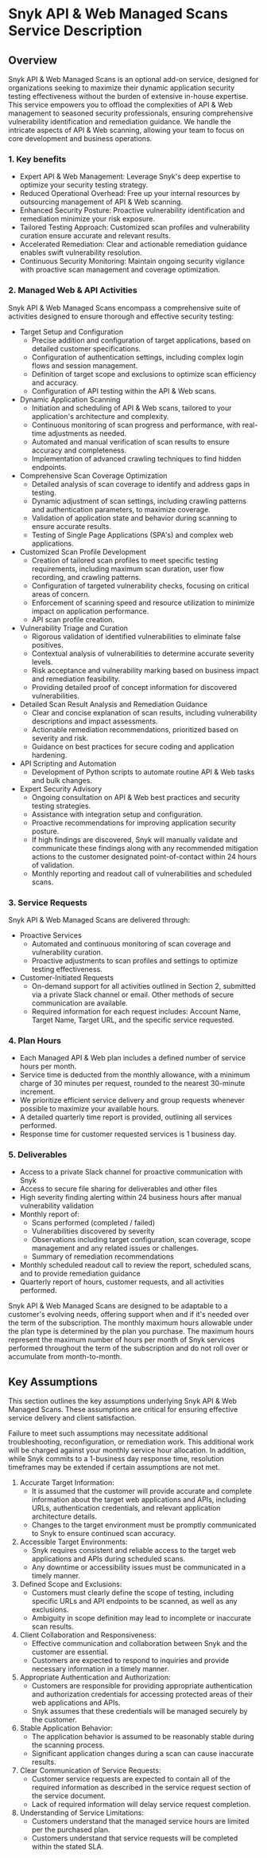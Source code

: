 # Snyk API & Web Managed Scans Service Description

## Overview

Snyk API & Web Managed Scans is an optional add-on service, designed for organizations seeking to maximize their dynamic application security testing effectiveness without the burden of extensive in-house expertise. This service empowers you to offload the complexities of API & Web management to seasoned security professionals, ensuring comprehensive vulnerability identification and remediation guidance. We handle the intricate aspects of API & Web scanning, allowing your team to focus on core development and business operations.

### 1. Key benefits

* Expert API & Web Management: Leverage Snyk's deep expertise to optimize your security testing strategy.
* Reduced Operational Overhead: Free up your internal resources by outsourcing management of API & Web scanning.
* Enhanced Security Posture: Proactive vulnerability identification and remediation minimize your risk exposure.
* Tailored Testing Approach: Customized scan profiles and vulnerability curation ensure accurate and relevant results.
* Accelerated Remediation: Clear and actionable remediation guidance enables swift vulnerability resolution.
* Continuous Security Monitoring: Maintain ongoing security vigilance with proactive scan management and coverage optimization.

### 2. Managed Web & API Activities

Snyk API & Web Managed Scans encompass a comprehensive suite of activities designed to ensure thorough and effective security testing:

* Target Setup and Configuration
  * Precise addition and configuration of target applications, based on detailed customer specifications.
  * Configuration of authentication settings, including complex login flows and session management.
  * Definition of target scope and exclusions to optimize scan efficiency and accuracy.
  * Configuration of API testing within the API & Web scans.
* Dynamic Application Scanning
  * Initiation and scheduling of API & Web scans, tailored to your application's architecture and complexity.
  * Continuous monitoring of scan progress and performance, with real-time adjustments as needed.
  * Automated and manual verification of scan results to ensure accuracy and completeness.
  * Implementation of advanced crawling techniques to find hidden endpoints.
* Comprehensive Scan Coverage Optimization
  * Detailed analysis of scan coverage to identify and address gaps in testing.
  * Dynamic adjustment of scan settings, including crawling patterns and authentication parameters, to maximize coverage.
  * Validation of application state and behavior during scanning to ensure accurate results.
  * Testing of Single Page Applications (SPA's) and complex web applications.
* Customized Scan Profile Development
  * Creation of tailored scan profiles to meet specific testing requirements, including maximum scan duration, user flow recording, and crawling patterns.
  * Configuration of targeted vulnerability checks, focusing on critical areas of concern.
  * Enforcement of scanning speed and resource utilization to minimize impact on application performance.
  * API scan profile creation.
* Vulnerability Triage and Curation
  * Rigorous validation of identified vulnerabilities to eliminate false positives.
  * Contextual analysis of vulnerabilities to determine accurate severity levels.
  * Risk acceptance and vulnerability marking based on business impact and remediation feasibility.
  * Providing detailed proof of concept information for discovered vulnerabilities.
* Detailed Scan Result Analysis and Remediation Guidance
  * Clear and concise explanation of scan results, including vulnerability descriptions and impact assessments.
  * Actionable remediation recommendations, prioritized based on severity and risk.
  * Guidance on best practices for secure coding and application hardening.
* API Scripting and Automation
  * Development of Python scripts to automate routine API & Web tasks and bulk changes.
* Expert Security Advisory
  * Ongoing consultation on API & Web best practices and security testing strategies.
  * Assistance with integration setup and configuration.
  * Proactive recommendations for improving application security posture.
  * If high findings are discovered, Snyk will manually validate and communicate these findings along with any recommended mitigation actions to the customer designated point-of-contact within 24 hours of validation.
  * Monthly reporting and readout call of vulnerabilities and scheduled scans.

### 3. Service Requests

Snyk API & Web Managed Scans are delivered through:

* Proactive Services
  * Automated and continuous monitoring of scan coverage and vulnerability curation.
  * Proactive adjustments to scan profiles and settings to optimize testing effectiveness.
* Customer-Initiated Requests
  * On-demand support for all activities outlined in Section 2, submitted via a private Slack channel or email. Other methods of secure communication are available.
  * Required information for each request includes: Account Name, Target Name, Target URL, and the specific service requested.

### 4. Plan Hours

* Each Managed API & Web plan includes a defined number of service hours per month.
* Service time is deducted from the monthly allowance, with a minimum charge of 30 minutes per request, rounded to the nearest 30-minute increment.
* We prioritize efficient service delivery and group requests whenever possible to maximize your available hours.
* A detailed quarterly time report is provided, outlining all services performed.
* Response time for customer requested services is 1 business day.

### 5. Deliverables

* Access to a private Slack channel for proactive communication with Snyk
* Access to secure file sharing for deliverables and other files
* High severity finding alerting within 24 business hours after manual vulnerability validation
* Monthly report of:
  * Scans performed (completed / failed)
  * Vulnerabilities discovered by severity
  * Observations including target configuration, scan coverage, scope management and any related issues or challenges.
  * Summary of remediation recommendations
* Monthly scheduled readout call to review the report, scheduled scans, and to provide remediation guidance
* Quarterly report of hours, customer requests, and all activities performed.

Snyk API & Web Managed Scans are designed to be adaptable to a customer's evolving needs, offering support when and if it's needed over the term of the subscription. The monthly maximum hours allowable under the plan type is determined by the plan you purchase. The maximum hours represent the maximum number of hours per month of Snyk services performed throughout the term of the subscription and do not roll over or accumulate from month-to-month.

## Key Assumptions

This section outlines the key assumptions underlying Snyk API & Web Managed Scans. These assumptions are critical for ensuring effective service delivery and client satisfaction.

Failure to meet such assumptions may necessitate additional troubleshooting, reconfiguration, or remediation work. This additional work will be charged against your monthly service hour allocation. In addition, while Snyk commits to a 1-business day response time, resolution timeframes may be extended if certain assumptions are not met.

1. Accurate Target Information:
   * It is assumed that the customer will provide accurate and complete information about the target web applications and APIs, including URLs, authentication credentials, and relevant application architecture details.
   * Changes to the target environment must be promptly communicated to Snyk to ensure continued scan accuracy.
2. Accessible Target Environments:
   * Snyk requires consistent and reliable access to the target web applications and APIs during scheduled scans.
   * Any downtime or accessibility issues must be communicated in a timely manner.
3. Defined Scope and Exclusions:
   * Customers must clearly define the scope of testing, including specific URLs and API endpoints to be scanned, as well as any exclusions.
   * Ambiguity in scope definition may lead to incomplete or inaccurate scan results.
4. Client Collaboration and Responsiveness:
   * Effective communication and collaboration between Snyk and the customer are essential.
   * Customers are expected to respond to inquiries and provide necessary information in a timely manner.
5. Appropriate Authentication and Authorization:
   * Customers are responsible for providing appropriate authentication and authorization credentials for accessing protected areas of their web applications and APIs.
   * Snyk assumes that these credentials will be managed securely by the customer.
6. Stable Application Behavior:
   * The application behavior is assumed to be reasonably stable during the scanning process.
   * Significant application changes during a scan can cause inaccurate results.
7. Clear Communication of Service Requests:
   * Customer service requests are expected to contain all of the required information as described in the service request section of the service document.
   * Lack of required information will delay service request completion.
8. Understanding of Service Limitations:
   * Customers understand that the managed service hours are limited per the purchased plan.
   * Customers understand that service requests will be completed within the stated SLA.
